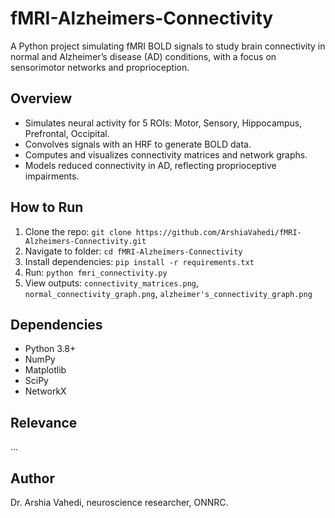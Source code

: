 # fMRI-Alzheimers-Connectivity

A Python project simulating fMRI BOLD signals to study brain connectivity in normal and Alzheimer’s disease (AD) conditions, with a focus on sensorimotor networks and proprioception.

## Overview
- Simulates neural activity for 5 ROIs: Motor, Sensory, Hippocampus, Prefrontal, Occipital.
- Convolves signals with an HRF to generate BOLD data.
- Computes and visualizes connectivity matrices and network graphs.
- Models reduced connectivity in AD, reflecting proprioceptive impairments.

## How to Run
1. Clone the repo: `git clone https://github.com/ArshiaVahedi/fMRI-Alzheimers-Connectivity.git`
2. Navigate to folder: `cd fMRI-Alzheimers-Connectivity`
3. Install dependencies: `pip install -r requirements.txt`
4. Run: `python fmri_connectivity.py`
5. View outputs: `connectivity_matrices.png`, `normal_connectivity_graph.png`, `alzheimer's_connectivity_graph.png`

## Dependencies
- Python 3.8+
- NumPy
- Matplotlib
- SciPy
- NetworkX

## Relevance
...

## Author
Dr. Arshia Vahedi, neuroscience researcher, ONNRC.
